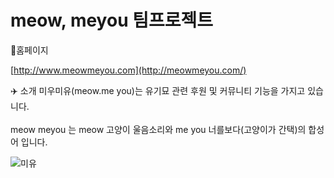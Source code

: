 # meow, meyou 팀프로젝트

🔗홈페이지

[http://www.meowmeyou.com](http://meowmeyou.com/)

✈️ 소개
미우미유(meow.me you)는 유기묘 관련 후원 및 커뮤니티 기능을 가지고 있습니다. <br><br>
meow meyou 는 meow 고양이 울음소리와 me you 너를보다(고양이가 간택)의 합성어 입니다. 



![미유](https://user-images.githubusercontent.com/119803774/224801512-2ad4c3d8-9a13-4227-a2ef-952d6dd3aa95.JPG)




